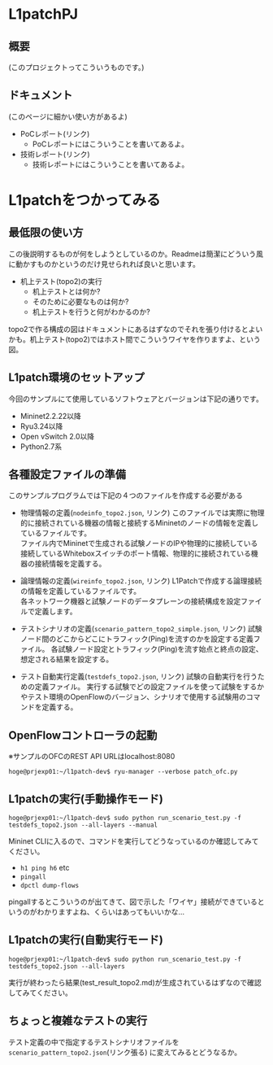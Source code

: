# L1patchPJ

## 概要

(このプロジェクトってこういうものです。)

## ドキュメント

(このページに細かい使い方があるよ)
* PoCレポート(リンク)
  * PoCレポートにはこういうことを書いてあるよ。
* 技術レポート(リンク)
  * 技術レポートにはこういうことを書いてあるよ。

# L1patchをつかってみる
## 最低限の使い方
この後説明するものが何をしようとしているのか。Readmeは簡潔にどういう風に動かすものかというのだけ見せられれば良いと思います。
* 机上テスト(topo2)の実行
  * 机上テストとは何か?
  * そのために必要なものは何か?
  * 机上テストを行うと何がわかるのか?

topo2で作る構成の図はドキュメントにあるはずなのでそれを張り付けるとよいかも。机上テスト(topo2)ではホスト間でこういうワイヤを作りますよ、という図。

##	L1patch環境のセットアップ
今回のサンプルにて使用しているソフトウェアとバージョンは下記の通りです。

* Mininet2.2.22以降
* Ryu3.24以降
* Open vSwitch 2.0以降
* Python2.7系

##  各種設定ファイルの準備
このサンプルプログラムでは下記の４つのファイルを作成する必要がある

* 物理情報の定義(`nodeinfo_topo2.json`, リンク)
  このファイルでは実際に物理的に接続されている機器の情報と接続するMininetのノードの情報を定義しているファイルです。  
  ファイル内でMininetで生成される試験ノードのIPや物理的に接続している接続しているWhiteboxスイッチのポート情報、物理的に接続されている機器の接続情報を定義する。  

* 論理情報の定義(`wireinfo_topo2.json`, リンク)
  L1Patchで作成する論理接続の情報を定義しているファイルです。  
  各ネットワーク機器と試験ノードのデータプレーンの接続構成を設定ファイルで定義します。  


* テストシナリオの定義(`scenario_pattern_topo2_simple.json`, リンク)
  試験ノード間のどこからどこにトラフィック(Ping)を流すのかを設定する定義ファイル。
  各試験ノード設定とトラフィック(Ping)を流す始点と終点の設定、想定される結果を設定する。

* テスト自動実行定義(`testdefs_topo2.json`, リンク)
  試験の自動実行を行うための定義ファイル。
  実行する試験でどの設定ファイルを使って試験をするかやテスト環境のOpenFlowのバージョン、シナリオで使用する試験用のコマンドを定義する。

##  OpenFlowコントローラの起動
※サンプルのOFCのREST API URLはlocalhost:8080

    hoge@prjexp01:~/l1patch-dev$ ryu-manager --verbose patch_ofc.py  

##  L1patchの実行(手動操作モード)

    hoge@prjexp01:~/l1patch-dev$ sudo python run_scenario_test.py -f testdefs_topo2.json --all-layers --manual

Mininet CLIに入るので、コマンドを実行してどうなっているのか確認してみてください。
- `h1 ping h6` etc
- `pingall`
- `dpctl dump-flows`

pingallするとこういうのが出てきて、図で示した「ワイヤ」接続ができているというのがわかりますよね、くらいはあってもいいかな…

## L1patchの実行(自動実行モード)

    hoge@prjexp01:~/l1patch-dev$ sudo python run_scenario_test.py -f testdefs_topo2.json --all-layers

実行が終わったら結果(test_result_topo2.md)が生成されているはずなので確認してみてください。

## ちょっと複雑なテストの実行

テスト定義の中で指定するテストシナリオファイルを `scenario_pattern_topo2.json`(リンク張る) に変えてみるとどうなるか。
